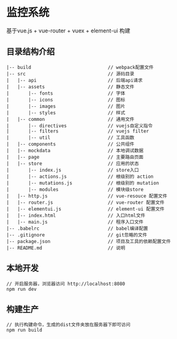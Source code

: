 # 监控系统 #
基于vue.js + vue-router + vuex + element-ui 构建

## 目录结构介绍 ##

	|-- build                            // webpack配置文件
	|-- src                              // 源码目录
    |   |-- api                          // 后端api请求
    |   |-- assets                       // 静态文件
    |       |-- fonts                    // 字体
    |       |-- icons                    // 图标
    |       |-- images                   // 图片
    |       |-- styles                   // 样式
    |   |-- common                       // 通用文件
    |       |-- directives               // vuejs自定义指令
    |       |-- filters                  // vuejs filter
    |       |-- util                     // 工具函数
    |   |-- components                   // 公共组件
    |   |-- mockdata                     // 本地调试数据
    |   |-- page                         // 主要路由页面
    |   |-- store                        // 应用的状态
    |       |-- index.js                 // store入口
    |       |-- actions.js               // 根级别的 action
    |       |-- mutations.js             // 根级别的 mutation
    |       |-- modules                  // 模块级store    
    |   |-- http.js                      // vue-resouce 配置文件
    |   |-- router.js                    // vue-router 配置文件
    |   |-- elementui.js                 // element-ui 配置文件
    |   |-- index.html                   // 入口html文件
	|   |-- main.js                      // 程序入口文件
	|-- .babelrc                         // babel编译配置
	|-- .gitignore                       // git忽略的文件
	|-- package.json                     // 项目及工具的依赖配置文件
	|-- README.md                        // 说明


## 本地开发 ##

	// 开启服务器，浏览器访问 http://localhost:8080
	npm run dev

## 构建生产 ##

	// 执行构建命令，生成的dist文件夹放在服务器下即可访问
	npm run build
